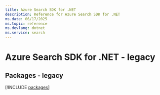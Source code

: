 ```yaml
---
title: Azure Search SDK for .NET
description: Reference for Azure Search SDK for .NET
ms.date: 06/17/2025
ms.topic: reference
ms.devlang: dotnet
ms.service: search
---
```

# Azure Search SDK for .NET - legacy
## Packages - legacy
[!INCLUDE [packages](search-index.md)]
